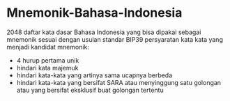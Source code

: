 # Mnemonik-Bahasa-Indonesia
2048 daftar kata dasar Bahasa Indonesia yang bisa dipakai sebagai mnemonik sesuai dengan usulan standar BIP39
persyaratan kata kata yang menjadi kandidat mnemonik:
- 4 hurup pertama unik
- hindari kata majemuk
- hindari kata-kata yang artinya sama ucapnya berbeda
- hindari kata-kata yang bersifat SARA atau menyinggung satu golongan atau yang bersifat eksklusif buat golongan tertentu
